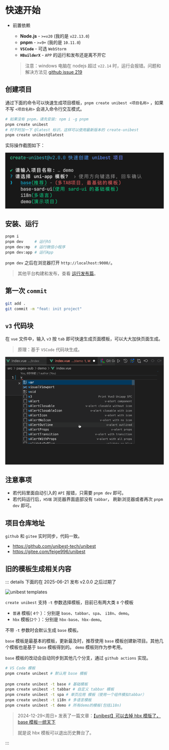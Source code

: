 # 快速开始

- 前置依赖

  - **Node.js** - `>=v20` (我的是 `v22.13.0`)
  - **pnpm** - `>=9+` (我的是 `10.11.0`)
  - **`VSCode`** - 可选 `WebStorm`
  - **`HBuilderX`** - `APP` 的运行和发布还是离不开它

  > 注意：windows 电脑在 nodejs 超过 `v22.14` 时，运行会报错。问题和解决方法见 [github issue 219](https://github.com/unibest-tech/unibest/issues/219)

## 创建项目

通过下面的命令可以快速生成项目模板，`pnpm create unibest <项目名称>` ，如果不写 `<项目名称>` 会进入命令行交互模式。

```bash
# 如果没有 pnpm，请先安装: npm i -g pnpm
pnpm create unibest
# 时不时加一下 @latest 标识，这样可以使用最新版本的 create-unibest
pnpm create unibest@latest
```

实际操作截图如下：

![alt text](../assets/getting-started/create-unibest.png)

## 安装、运行

```bash [pnpm]
pnpm i
pnpm dev     # 运行h5
pnpm dev:mp  # 运行微信小程序
pnpm dev:app # 运行App
```

`pnpm dev` 之后在浏览器打开 `http://localhost:9000/`。

> 其他平台构建和发布，查看 [运行发布篇](./run-and-build)。

## 第一次 `commit`

```bash
git add .
git commit -m "feat: init project"
```

## `v3` 代码块

在 `vue` 文件中，输入 `v3` 按 `tab` 即可快速生成页面模板，可以大大加快页面生成。

> 原理：基于 `VSCode` 代码块生成。

![alt text](../assets/getting-started/v3.gif)

## 注意事项

- 若代码里面自动引入的 `API` 报错，只需要 `pnpm dev` 即可。
- 若代码运行后，`H5端` 浏览器界面底部没有 `tabbar`， 刷新浏览器或者再次 `pnpm dev` 即可。

## 项目仓库地址

`github` 和 `gitee` 实时同步，代码一致。

- https://github.com/unibest-tech/unibest
- https://gitee.com/feige996/unibest

## 旧的模板生成相关内容

::: details 下面的在 2025-06-21 发布 v2.0.0 之后过期了

![unibest templates](https://oss.laf.run/ukw0y1-site/xmind/unibest模板.png)

`create unibest` 支持 `-t` 参数选择模板，目前已有两大类 `8` 个模板

- `普通` 模板( `4个` ）：分别是 `base`、`tabbar`、`spa`、 `i18n`、`demo`。
- `hbx` 模板(`2个` ）：分别是 `hbx-base`、`hbx-demo`。

不带 `-t` 参数时会默认生成 `base` 模板。

`base` 模板是最基本的模板，更新最及时，推荐使用 `base` 模板创建新项目。其他几个模板也是基于 `base` 模板得到的。 `demo` 模板则作为参考用。

`base` 模板的改动会自动同步到其他几个分支，通过 `github actions` 实现。

```sh
# VS Code 模板
pnpm create unibest # 默认用 base 模板

pnpm create unibest -t base # 基础模板
pnpm create unibest -t tabbar # 自定义 tabbar 模板
pnpm create unibest -t spa # 单页应用 模板（使用一个组件模拟tabbar）
pnpm create unibest -t i18n # 多语言模板
pnpm create unibest -t demo # 所有demo的模板(包括i18n)
```

> 2024-12-29<周日> 发表了一篇文章：[【unibest】可以去掉 hbx 模版了，base 模板一统天下](https://mp.weixin.qq.com/s/ybunFNkjKfV5yVLOMvqscg?token=1696234630&lang=zh_CN)
>
> 就是说 hbx 模板可以退出历史舞台了。

:::
